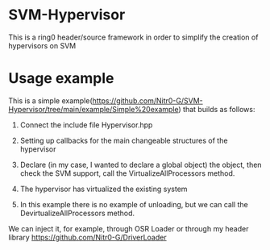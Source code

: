 # SVM-Hypervisor
This is a ring0 header/source framework in order to simplify the creation of hypervisors on SVM
# Usage example
This is a simple example(https://github.com/Nitr0-G/SVM-Hypervisor/tree/main/example/Simple%20example) that builds as follows:
1) Connect the include file Hypervisor.hpp


2) Setting up callbacks for the main changeable structures of the hypervisor


3) Declare (in my case, I wanted to declare a global object) the object, then check the SVM support, call the VirtualizeAllProcessors method.


4) The hypervisor has virtualized the existing system


5) In this example there is no example of unloading, but we can call the DevirtualizeAllProcessors method.

We can inject it, for example, through OSR Loader or through my header library https://github.com/Nitr0-G/DriverLoader
